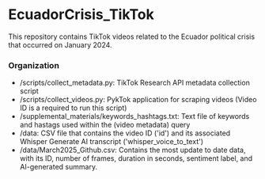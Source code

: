 # EcuadorCrisis_TikTok


This repository contains TikTok videos related to the Ecuador political crisis that occurred on January 2024. 

### Organization 
- /scripts/collect_metadata.py: TikTok Research API metadata collection script
- /scripts/collect_videos.py: PykTok application for scraping videos (Video ID is a required to run this script)
- /supplemental_materials/keywords_hashtags.txt: Text file of keywords and hastags used within the (video metadata) query
- /data: CSV file that contains the video ID ('id') and its associated Whisper Generate AI transcript ('whisper_voice_to_text')
- /data/March2025_Github.csv: Contains the most update to date data, with its ID, number of frames, duration in seconds, sentiment label, and AI-generated summary.
